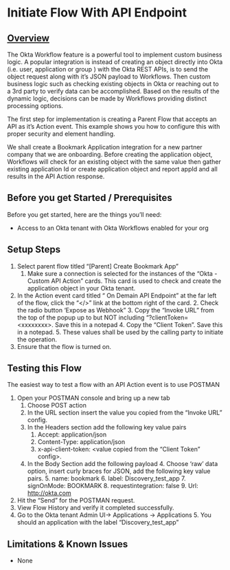 # **Initiate Flow With API Endpoint** 


## <span style="text-decoration:underline;">Overview</span>

The Okta Workflow feature is a powerful tool to implement custom business logic. A popular integration is instead of creating an object directly into Okta (i.e. user, application or group ) with the Okta REST APIs, is to send the object request along with it’s JSON payload to Workflows. Then custom business logic such as checking existing objects in Okta or reaching out to a 3rd party to verify data can be accomplished. Based on the results of the dynamic logic, decisions can be made by Workflows providing distinct processing options.

The first step for implementation is creating a Parent Flow that accepts an API as it’s Action event. This example shows you how to configure this with proper security and element handling. 

We shall create a Bookmark Application integration for a new partner company that we are onboarding. Before creating the application object, Workflows will check for an existing object with the same value then gather existing application Id or create application object and report appId and all  results in the API Action response.


## Before you get Started / Prerequisites

Before you get started, here are the things you’ll need:



*   Access to an Okta tenant with Okta Workflows enabled for your org 


## Setup Steps



1. Select  parent flow titled “[Parent] Create Bookmark App”
    1. Make sure a connection is selected for the instances of the “Okta - Custom API Action” cards. This card is used to check and create the application object in your Okta tenant.
2. In the Action event card titled “ On Demain API Endpoint”  at the far left of the flow, click the “&lt;/>” link at the bottom right of the card.
    2. Check the radio button ‘Expose as Webhook”
    3. Copy the “Invoke URL” from the top of the popup up to but NOT including “?clientToken=&lt;xxxxxxxx>. Save this in a notepad
    4. Copy the “Client Token”. Save this in a notepad.
    5. These values shall be used by the calling party to initiate the operation.
3. Ensure that the flow is turned on.


## Testing this Flow

The easiest way to test a flow with an API Action event is to use POSTMAN



1. Open your POSTMAN console and bring up a new tab
    1. Choose POST action
    2. In the URL section insert the value you copied from the “Invoke URL” config.
    3. In the Headers section add the following key value pairs
        1. Accept: application/json
        2. Content-Type: application/json
        3. x-api-client-token: &lt;value copied from the “Client Token” config>.
    4. In the Body Section add the following payload
        4. Choose ‘raw’ data option, insert curly braces for JSON, add the following key value pairs.
        5. name: bookmark
        6. label: Discovery_test_app
        7. signOnMode: BOOKMARK
        8. requestintegration: false
        9. Url: http://okta.com
2. Hit the “Send” for the POSTMAN request.
3. View Flow History and verify it completed successfully.
4. Go to the Okta tenant Admin UI-> Applications -> Applications
    5. You should an application with the label “Discovery_test_app” 


## Limitations & Known Issues



*   None